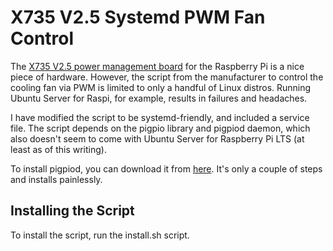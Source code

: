 # X735 V2.5 Systemd PWM Fan Control

The [X735 V2.5 power management board](https://wiki.geekworm.com/X735) for the Raspberry Pi is a nice piece of hardware. However, the script from the manufacturer to control the cooling fan via PWM is limited to only a handful of Linux distros. Running Ubuntu Server for Raspi, for example, results in failures and headaches.

I have modified the script to be systemd-friendly, and included a service file. The script depends on the pigpio library and pigpiod daemon, which also doesn't seem to come with Ubuntu Server for Raspberry Pi LTS (at least as of this writing).

To install pigpiod, you can download it from [here](http://abyz.me.uk/rpi/pigpio/download.html). It's only a couple of steps and installs painlessly.

## Installing the Script

To install the script, run the install.sh script.
